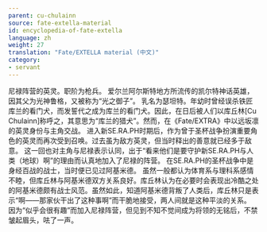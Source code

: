 ```yaml
---
parent: cu-chulainn
source: fate-extella-material
id: encyclopedia-of-fate-extella
language: zh
weight: 27
translation: "Fate/EXTELLA material (中文)"
category:
- servant
---
```


尼禄阵营的英灵。职阶为枪兵。
爱尔兰阿尔斯特地方所流传的凯尔特神话英雄，因其父为光神鲁格，又被称为“光之御子”。
乳名为瑟坦特。年幼时曾经误杀铁匠库兰的看门犬，而发誓代之成为库兰的看门犬。因此，在日后被人们以库丘林[Cu Chulainn]称呼之，其意思为“库兰的猎犬”。然而，在《Fate/EXTRA》中以远坂凛的英灵身份与主角交战。
进入新SE.RA.PH时期后，作为曾于圣杯战争扮演重要角色的英灵而再次受到召唤。过去虽为敌方英灵，但当时释出的善意就已经多于敌意。
这一回也对主角与尼禄表示认同，出于“看来他们是要守护新SE.RA.PH与人类（地球）啊”的理由而认真地加入了尼禄的阵营。
在SE.RA.PH的圣杯战争中是身经百战的战士，当时便已见过阿基米德。
虽然一般都认为体育系与理科系感情不睦，但库丘林与阿基米德双方关系良好。库丘林认为在必要时会表现出冷酷之处的阿基米德颇有战士风范。虽然如此，知道阿基米德背叛了人类后，库丘林只是表示“啊——那家伙干出了这种事啊”而干脆地接受，两人间就是这种平淡的关系。
因为“似乎会很有趣”而加入尼禄阵营，但见到不知不觉间成为将领的无铭后，不禁皱起眉头，呿了一声。
